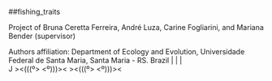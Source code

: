 ##fishing_traits

Project of Bruna Ceretta Ferreira, André Luza, Carine Fogliarini, and Mariana Bender (supervisor)

Authors affiliation: Department of Ecology and Evolution, Universidade Federal de Santa Maria, Santa Maria - RS. Brazil
                        |
                        |
                        |  
                        J
                  ><(((º> 
                            <º)))><
                ><(((º> 
                        <º)))><
                